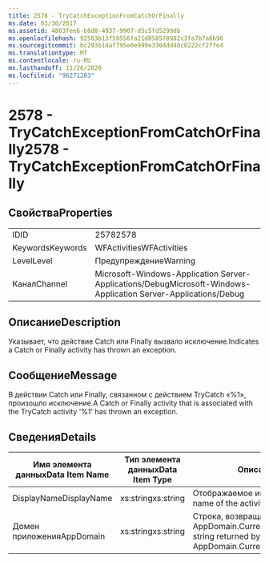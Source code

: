 ```yaml
---
title: 2578 - TryCatchExceptionFromCatchOrFinally
ms.date: 03/30/2017
ms.assetid: 4803fee6-b8d8-4937-9907-d5c5fd5299db
ms.openlocfilehash: 92503b13f59556fa21d058578982c3fa7b7a6b96
ms.sourcegitcommit: bc293b14af795e0e999e3304dd40c0222cf2ffe4
ms.translationtype: MT
ms.contentlocale: ru-RU
ms.lasthandoff: 11/26/2020
ms.locfileid: "96271203"
---
```

# <a name="2578---trycatchexceptionfromcatchorfinally"></a><span data-ttu-id="76c0d-102">2578 - TryCatchExceptionFromCatchOrFinally</span><span class="sxs-lookup"><span data-stu-id="76c0d-102">2578 - TryCatchExceptionFromCatchOrFinally</span></span>

## <a name="properties"></a><span data-ttu-id="76c0d-103">Свойства</span><span class="sxs-lookup"><span data-stu-id="76c0d-103">Properties</span></span>  
  
|||  
|-|-|  
|<span data-ttu-id="76c0d-104">ID</span><span class="sxs-lookup"><span data-stu-id="76c0d-104">ID</span></span>|<span data-ttu-id="76c0d-105">2578</span><span class="sxs-lookup"><span data-stu-id="76c0d-105">2578</span></span>|  
|<span data-ttu-id="76c0d-106">Keywords</span><span class="sxs-lookup"><span data-stu-id="76c0d-106">Keywords</span></span>|<span data-ttu-id="76c0d-107">WFActivities</span><span class="sxs-lookup"><span data-stu-id="76c0d-107">WFActivities</span></span>|  
|<span data-ttu-id="76c0d-108">Level</span><span class="sxs-lookup"><span data-stu-id="76c0d-108">Level</span></span>|<span data-ttu-id="76c0d-109">Предупреждение</span><span class="sxs-lookup"><span data-stu-id="76c0d-109">Warning</span></span>|  
|<span data-ttu-id="76c0d-110">Канал</span><span class="sxs-lookup"><span data-stu-id="76c0d-110">Channel</span></span>|<span data-ttu-id="76c0d-111">Microsoft-Windows-Application Server-Applications/Debug</span><span class="sxs-lookup"><span data-stu-id="76c0d-111">Microsoft-Windows-Application Server-Applications/Debug</span></span>|  
  
## <a name="description"></a><span data-ttu-id="76c0d-112">Описание</span><span class="sxs-lookup"><span data-stu-id="76c0d-112">Description</span></span>  

 <span data-ttu-id="76c0d-113">Указывает, что действие Catch или Finally вызвало исключение.</span><span class="sxs-lookup"><span data-stu-id="76c0d-113">Indicates a Catch or Finally activity has thrown an exception.</span></span>  
  
## <a name="message"></a><span data-ttu-id="76c0d-114">Сообщение</span><span class="sxs-lookup"><span data-stu-id="76c0d-114">Message</span></span>  

 <span data-ttu-id="76c0d-115">В действии Catch или Finally, связанном с действием TryCatch «%1», произошло исключение.</span><span class="sxs-lookup"><span data-stu-id="76c0d-115">A Catch or Finally activity that is associated with the TryCatch activity '%1' has thrown an exception.</span></span>  
  
## <a name="details"></a><span data-ttu-id="76c0d-116">Сведения</span><span class="sxs-lookup"><span data-stu-id="76c0d-116">Details</span></span>  
  
|<span data-ttu-id="76c0d-117">Имя элемента данных</span><span class="sxs-lookup"><span data-stu-id="76c0d-117">Data Item Name</span></span>|<span data-ttu-id="76c0d-118">Тип элемента данных</span><span class="sxs-lookup"><span data-stu-id="76c0d-118">Data Item Type</span></span>|<span data-ttu-id="76c0d-119">Описание</span><span class="sxs-lookup"><span data-stu-id="76c0d-119">Description</span></span>|  
|--------------------|--------------------|-----------------|  
|<span data-ttu-id="76c0d-120">DisplayName</span><span class="sxs-lookup"><span data-stu-id="76c0d-120">DisplayName</span></span>|<span data-ttu-id="76c0d-121">xs:string</span><span class="sxs-lookup"><span data-stu-id="76c0d-121">xs:string</span></span>|<span data-ttu-id="76c0d-122">Отображаемое имя действия.</span><span class="sxs-lookup"><span data-stu-id="76c0d-122">The display name of the activity.</span></span>|  
|<span data-ttu-id="76c0d-123">Домен приложения</span><span class="sxs-lookup"><span data-stu-id="76c0d-123">AppDomain</span></span>|<span data-ttu-id="76c0d-124">xs:string</span><span class="sxs-lookup"><span data-stu-id="76c0d-124">xs:string</span></span>|<span data-ttu-id="76c0d-125">Строка, возвращаемая AppDomain.CurrentDomain.FriendlyName.</span><span class="sxs-lookup"><span data-stu-id="76c0d-125">The string returned by AppDomain.CurrentDomain.FriendlyName.</span></span>|
